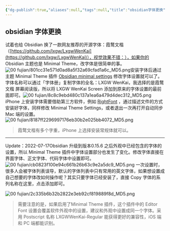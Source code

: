 ```yaml
---
{"dg-publish":true,"aliases":null,"tags":null,"title":"obsidian字体更换","permalink":"/0801/obsidian/obsidian/obsidian/","dgPassFrontmatter":true,"noteIcon":""}
---
```


## obsidian 字体更换

试着也给 Obsidian 换了一款网友推荐的开源字体：霞鹜文楷（[https://github.com/lxgw/LxgwWenKai](https://github.com/lxgw/LxgwWenKai)），视觉效果不错：），如果你的 Obsidian 主题也是 Minimal Theme，改字体是很简单的事。![00 fujian/801cc31e571d0ad8a5f32a69cfad1a6c_MD5.png](/img/user/00%20fujian/801cc31e571d0ad8a5f32a69cfad1a6c_MD5.png)安装字体后通过主题 Minimal Theme 插件 [Obsidian minimal settings](https://github.com/kepano/obsidian-minimal-settings) 修改字体设置就可以了。字体名称可以通过「字体册」复制字体的全名：LXGW WenKai，我选择的是霞鹜文楷 屏幕阅读版，所以将 LXGW WenKai Screen 添加到原来的字体设置的最前面即可。![00 fujian/8c8c9ebd480c137a1ea6a479d4dec312_MD5.png](/img/user/00%20fujian/8c8c9ebd480c137a1ea6a479d4dec312_MD5.png)iPhone 上安装字体需要借助第三方软件，例如 [RightFont](https://apps.apple.com/cn/app/rightfont-%E4%B8%93%E4%B8%9A%E5%AD%97%E4%BD%93%E5%AE%89%E8%A3%85%E5%BA%94%E7%94%A8/id1271732065) ，通过描述文件的方式安装好字体，同样修改 Minimal Theme Settings，或者退出一次再打开自动同步 Mac 端的设置。![00 fujian/8187ff2296997176eb30b2e025bb4072_MD5.png](/img/user/00%20fujian/8187ff2296997176eb30b2e025bb4072_MD5.png)

> 霞鹜文楷有多个字重，iPhone 上选择安装常规体就可以。

---

Update：2022-07-17Obsidian 升级到版本0.15.6 之后外观中已经包含的字体的设置，所以 Minimal Theme 插件中字体设置部分也发生了变化。修改字体直接在界面字体、正文字体、代码字体中设置即可。![00 fujian/cb0823f100e94c661b26b63c9e2a5dc9_MD5.png](/img/user/00%20fujian/cb0823f100e94c661b26b63c9e2a5dc9_MD5.png)
一次设置时，很多人会被字体列表误导，默认的字体列表中只有常用的英文字体，如果想设置成自己想要的字体改如何操作呢？其实只要字体已经安装了，直接 Copy 字体的系列名称在这里，点击添加即可。

![00 fujian/2c335b6b32b2822e3eb92cf819889f8d_MD5.png](/img/user/00%20fujian/2c335b6b32b2822e3eb92cf819889f8d_MD5.png)

> 需要注意的是，如果启用了Minimal Theme 插件，这个插件中的 Editor Font 设置会覆盖软件外观中的设置，建议和外观中设置成同一个字体。采用 Postscript 名称 LXGWWenKai-Regular 能获得更好的兼容性，iOS 端和 PC 端都能识别。